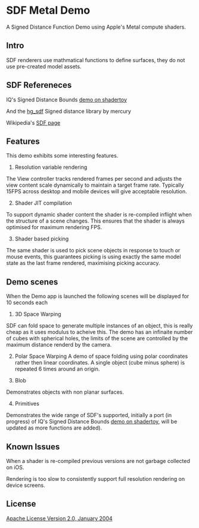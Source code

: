 # SDF Metal Demo
A Signed Distance Function Demo using Apple's Metal compute shaders.

## Intro

SDF renderers use mathmatical functions to define surfaces, they do not use pre-created model assets.

## SDF Refereneces

IQ's Signed Distance Bounds [demo on shadertoy](https://www.shadertoy.com/view/Xds3zN)

And the [hg_sdf](http://mercury.sexy/hg_sdf/) Signed distance library by mercury

Wikipedia's [SDF page](https://en.wikipedia.org/wiki/Signed_distance_function)

## Features

This demo exhibits some interesting features.

1. Resolution variable rendering

The View controller tracks rendered frames per second and adjusts the view content scale dynamically to maintain a target frame rate. Typically 15FPS across desktop and mobile devices will give acceptable resolution.

2. Shader JIT compilation

To support dynamic shader content the shader is re-compiled inflight when the structure of a scene changes. This ensures that the shader is always optimised for maximum rendering FPS.

3. Shader based picking

The same shader is used to pick scene objects in response to touch or mouse events, this guarantees picking is using exactly the same model state as the last frame rendered, maximising picking accuracy.

## Demo scenes

When the Demo app is launched the following scenes will be displayed for 10 seconds each

 1. 3D Space Warping
 
SDF can fold space to generate multiple instances of an object, this is really cheap as it uses modulus to acheive this. The demo has an infinaite number of cubes with spherical holes, the limits of the scene are controlled by the maximum distance renderd by the camera.

 2. Polar Space Warping
 A demo of space folding using polar coordinates rather then linear coordinates. A single object (cube minus sphere) is repeated 6 times around an origin.

 3. Blob
 
Demonstrates objects with non planar surfaces.

 4. Primitives
 
Demonstrates the wide range of SDF's supported, initially a port (in progress) of IQ's Signed Distance Bounds [demo on shadertoy](https://www.shadertoy.com/view/Xds3zN), will be updated as more functions are added).

## Known Issues

When a shader is re-compiled previous versions are not garbage collected on iOS.

Rendering is too slow to consistently support full resolution rendering on device screens.

## License

[Apache License Version 2.0, January 2004](http://www.apache.org/licenses/)
